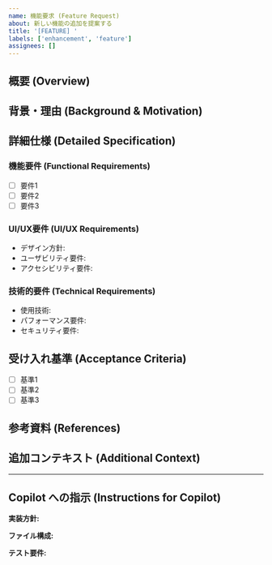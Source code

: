 ```yaml
---
name: 機能要求 (Feature Request)
about: 新しい機能の追加を提案する
title: '[FEATURE] '
labels: ['enhancement', 'feature']
assignees: []
---
```


## 概要 (Overview)
<!-- 追加したい機能の概要を簡潔に説明してください -->

## 背景・理由 (Background & Motivation)
<!-- なぜこの機能が必要なのか、どのような問題を解決するのかを説明してください -->

## 詳細仕様 (Detailed Specification)

### 機能要件 (Functional Requirements)
<!-- 機能の詳細な仕様を記述してください -->
- [ ] 要件1
- [ ] 要件2
- [ ] 要件3

### UI/UX要件 (UI/UX Requirements)
<!-- UI/UXに関する要件があれば記述してください -->
- デザイン方針:
- ユーザビリティ要件:
- アクセシビリティ要件:

### 技術的要件 (Technical Requirements)
<!-- 技術的な制約や要件があれば記述してください -->
- 使用技術:
- パフォーマンス要件:
- セキュリティ要件:

## 受け入れ基準 (Acceptance Criteria)
<!-- この機能が完成したと言える条件を列挙してください -->
- [ ] 基準1
- [ ] 基準2
- [ ] 基準3

## 参考資料 (References)
<!-- 参考になるドキュメント、デザイン、既存実装などがあればリンクしてください -->

## 追加コンテキスト (Additional Context)
<!-- その他、実装に役立つ情報があれば記述してください -->

---

## Copilot への指示 (Instructions for Copilot)
<!-- GitHub Copilot に対する具体的な指示があれば記述してください -->

**実装方針:**
<!-- Clean Architecture、使用するパッケージ、設計パターンなど -->

**ファイル構成:**
<!-- 作成・修正が必要なファイルの一覧 -->

**テスト要件:**
<!-- 必要なテストの種類と範囲 -->